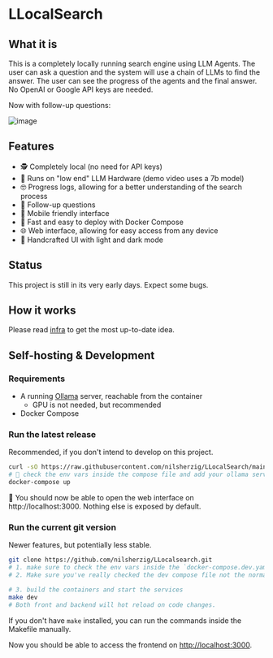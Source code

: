 # LLocalSearch

## What it is

This is a completely locally running search engine using LLM Agents. The user can ask a question and the system will use a chain of LLMs to find the answer. The user can see the progress of the agents and the final answer. No OpenAI or Google API keys are needed.

Now with follow-up questions: 

![image](https://github.com/nilsherzig/LLocalSearch/assets/72463901/9f6497aa-8047-4d11-9a12-66aff65d3faa)

## Features 

-  🕵️ Completely local (no need for API keys)
- 💸 Runs on "low end" LLM Hardware (demo video uses a 7b model)
- 🤓 Progress logs, allowing for a better understanding of the search process
- 🤔 Follow-up questions
- 📱 Mobile friendly interface
- 🚀 Fast and easy to deploy with Docker Compose
- 🌐 Web interface, allowing for easy access from any device
- 💮 Handcrafted UI with light and dark mode

## Status 

This project is still in its very early days. Expect some bugs. 

## How it works 

Please read [infra](https://github.com/nilsherzig/LLocalSearch/issues/17) to get the most up-to-date idea.

## Self-hosting & Development

### Requirements

- A running [Ollama](https://ollama.com/) server, reachable from the container
    - GPU is not needed, but recommended
- Docker Compose

### Run the latest release

Recommended, if you don't intend to develop on this project.

```bash
curl -sO https://raw.githubusercontent.com/nilsherzig/LLocalSearch/main/docker-compose.yaml 
# 🔴 check the env vars inside the compose file and add your ollama servers host:port
docker-compose up 
```

🎉 You should now be able to open the web interface on http://localhost:3000. Nothing else is exposed by default.

### Run the current git version 

Newer features, but potentially less stable.

```bash
git clone https://github.com/nilsherzig/LLocalsearch.git
# 1. make sure to check the env vars inside the `docker-compose.dev.yaml`.
# 2. Make sure you've really checked the dev compose file not the normal one.

# 3. build the containers and start the services
make dev 
# Both front and backend will hot reload on code changes. 
```

If you don't have `make` installed, you can run the commands inside the Makefile manually.

Now you should be able to access the frontend on [http://localhost:3000](http://localhost:3000).
